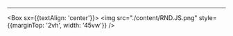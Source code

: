 
-----

<Box sx={{textAlign: 'center'}}>
<img src="./content/RND.JS.png" style={{marginTop: '2vh', width: '45vw'}} />
</Box>